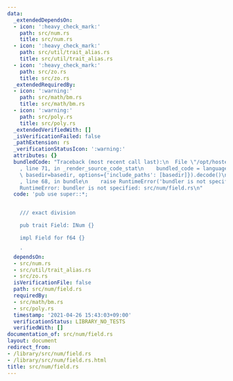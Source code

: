```yaml
---
data:
  _extendedDependsOn:
  - icon: ':heavy_check_mark:'
    path: src/num.rs
    title: src/num.rs
  - icon: ':heavy_check_mark:'
    path: src/util/trait_alias.rs
    title: src/util/trait_alias.rs
  - icon: ':heavy_check_mark:'
    path: src/zo.rs
    title: src/zo.rs
  _extendedRequiredBy:
  - icon: ':warning:'
    path: src/math/bm.rs
    title: src/math/bm.rs
  - icon: ':warning:'
    path: src/poly.rs
    title: src/poly.rs
  _extendedVerifiedWith: []
  _isVerificationFailed: false
  _pathExtension: rs
  _verificationStatusIcon: ':warning:'
  attributes: {}
  bundledCode: "Traceback (most recent call last):\n  File \"/opt/hostedtoolcache/Python/3.9.4/x64/lib/python3.9/site-packages/onlinejudge_verify/documentation/build.py\"\
    , line 71, in _render_source_code_stat\n    bundled_code = language.bundle(stat.path,\
    \ basedir=basedir, options={'include_paths': [basedir]}).decode()\n  File \"/opt/hostedtoolcache/Python/3.9.4/x64/lib/python3.9/site-packages/onlinejudge_verify/languages/user_defined.py\"\
    , line 68, in bundle\n    raise RuntimeError('bundler is not specified: {}'.format(path.as_posix()))\n\
    RuntimeError: bundler is not specified: src/num/field.rs\n"
  code: 'pub use super::*;


    /// exact division

    pub trait Field: INum {}

    impl Field for f64 {}

    '
  dependsOn:
  - src/num.rs
  - src/util/trait_alias.rs
  - src/zo.rs
  isVerificationFile: false
  path: src/num/field.rs
  requiredBy:
  - src/math/bm.rs
  - src/poly.rs
  timestamp: '2021-04-26 15:43:03+09:00'
  verificationStatus: LIBRARY_NO_TESTS
  verifiedWith: []
documentation_of: src/num/field.rs
layout: document
redirect_from:
- /library/src/num/field.rs
- /library/src/num/field.rs.html
title: src/num/field.rs
---
```

